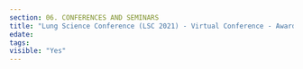 ```yaml
---
section: 06. CONFERENCES AND SEMINARS
title: "Lung Science Conference (LSC 2021) - Virtual Conference - Awarded Bursary"
edate: 
tags:
visible: "Yes"
---
```


